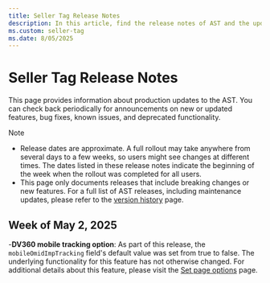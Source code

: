 ```yaml
---
title: Seller Tag Release Notes
description: In this article, find the release notes of AST and the updates made for each release.
ms.custom: seller-tag
ms.date: 8/05/2025
---
```


# Seller Tag Release Notes

This page provides information about production updates to the AST. You can check back periodically for announcements on new or updated features, bug fixes, known issues, and deprecated functionality.
> [!NOTE]
> - Release dates are approximate. A full rollout may take anywhere from several days to a few weeks, so users might see changes at different times. The dates listed in these release notes indicate the beginning of the week when the rollout was completed for all users.
> - This page only documents releases that include breaking changes or new features. For a full list of AST releases, including maintenance updates, please refer to the [version history](seller-tag-release-history.md) page.

## Week of May 2, 2025

-**DV360 mobile tracking option**: As part of this release, the `mobileOmidImpTracking` field's default value was set from true to false. The underlying functionality for this feature has not otherwise changed. For additional details about this feature, please visit the [Set page options](set-page-options.md) page.
